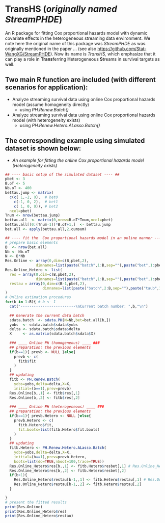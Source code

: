 # TransHS (*originally named StreamPHDE*)
An R package for fitting Cox proportional hazards model with dynamic covariate effects in the heterogeneous streaming data environment.
We note here the original name of this package was *StreamPHDE* as was originally mentioned in the paper ... (see also https://github.com/Stat-WangXG/StreamPHDE).
Now its name is *TransHS*, which emphasize that it can play a role in **Trans**ferring **H**eterogeneous **S**treams in survival targets as well.

## Two main R function are included (with different scenarios for application):
- Analyze streaming survival data using online Cox proportional hazards model (assume homogeneity directly)
  - using *PH.Renew.Batch()*
- Analyze streaming survival data using online Cox proportional hazards model (with heterogeneity exists)
  - using *PH.Renew.Hetero.ALasso.Batch()*
  
## The corresponding example using simulated dataset is shown below:

- *An example for fitting the online Cox proportional hazards model (Heterogeneity exists)*
```R
## ---- basic setup of the simulated dataset ---- ##
pbet <- 3
B.oT <- 5 
Nb.oT <- 400
bettau.jump <- matrix(
  c(c( 1,-2, 0),  # bet0
    c(-1, 0, 2),  # bet1
    c( 1, 0, 0)), # bet2
  ncol=pbet)
Tnum <- nrow(bettau.jump)
bettau.all  <- matrix(0,nrow=B.oT*Tnum,ncol=pbet)
bettau.all[(0:(Tnum-1))*B.oT+1,]  <- bettau.jump
bet.all <- apply(bettau.all,2,cumsum) 

## ---- fit the  Cox proportional hazards model in an online manner ---- ##
# prepare basic elements
B  <- nrow(bet.all)
Nb <- Nb.oT
N <- B*Nb
Res.Online <- array(0,dim=c(B,pbet,2),
              dimnames=list(paste("batch",1:B,sep=""),paste("bet",1:pbet,sep=""),c("EST","SE")))
Res.Online_Hetero <- list(
  res = array(0,dim=c(B,pbet,2),
              dimnames=list(paste("batch",1:B,sep=""),paste("bet",1:pbet,sep=""),c("EST","SE"))),
  restau = array(0,dim=c(B-1,pbet,2),
                 dimnames=list(paste("batch",2:B,sep=""),paste("taub",1:pbet,sep=""),c("EST","SE")))
)
# Online estimation procedures
for(b in 1:B){ # b <- 1
  cat("-------------------------\nCurrent batch number: ",b,"\n")
  
  ## Generate the current data batch
  sdata.batch  <- sdata.PH(N=Nb,bet=bet.all[b,])
  yobs  <- sdata.batch$sdata$yobs
  delta <- sdata.batch$sdata$delta
  X     <- as.matrix(sdata.batch$sdata$X)
  
  ### ____ Online PH (homogeneous) ____ ###
  ## preparation: the previous elements
  if(b==1){ prevb <- NULL }else{
    prevb <- c(
      fitb$fit
    )
  }
  ## updating
  fitb <- PH.Renew.Batch(
    yobs=yobs,delta=delta,X=X,
    initial=(b==1),prev=prevb)
  Res.Online[b,,1] <- fitb$res[,1]
  Res.Online[b,,2] <- fitb$res[,2]
  
  ### ____ Online PH (heterogeneous) ____ ###
  ## preparation: the previous elements
  if(b==1){ prevb.Hetero <- NULL }else{
    prevb.Hetero <- c(
      fitb.Hetero$fit,
      fit.boots=list(fitb.Hetero$fit.boots)
    )
  }
  ## updating
  fitb.Hetero <- PH.Renew.Hetero.ALasso.Batch(
    yobs=yobs,delta=delta,X=X,
    initial=(b==1),prev=prevb.Hetero,
    boots=list(do=TRUE,nboot=100,trace=TRUE))
  Res.Online_Hetero$res[b,,1] <- fitb.Hetero$resbet[,1] # Res.Online_Hetero$res[,,1]
  Res.Online_Hetero$res[b,,2] <- fitb.Hetero$resbet[,2]
  if(b>1){
    Res.Online_Hetero$restau[b-1,,1] <- fitb.Hetero$restau[,1] # Res.Online_Hetero$restau[,,1]
    Res.Online_Hetero$restau[b-1,,2] <- fitb.Hetero$restau[,2]
  }

}
# present the fitted results
print(Res.Online)
print(Res.Online_Hetero$res)
print(Res.Online_Hetero$restau)
```


